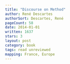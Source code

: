 ```yaml
---
title: "Discourse on Method"
author: René Descartes
authorSort: Descartes, René
pageCount: 58
date: 2014-01-01
written: 1637
stars: 3
layout: post
category: book
tags: read unreviewed
mapping: France, Europe
---
```

